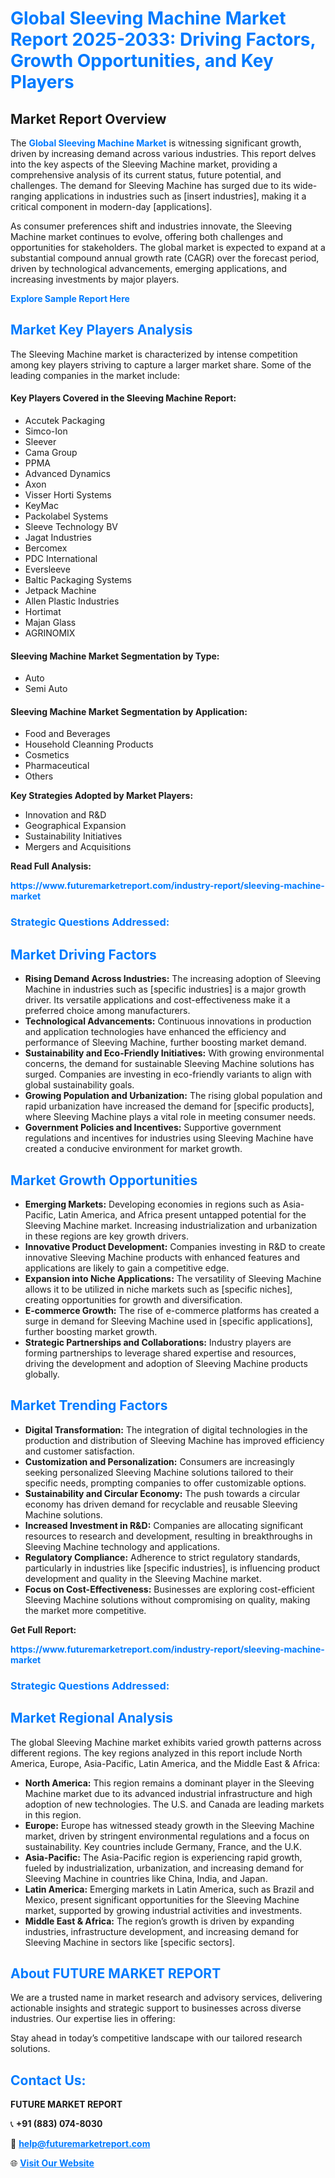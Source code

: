 <h1 style="color: #007BFF;">Global Sleeving Machine Market Report 2025-2033: Driving Factors, Growth Opportunities, and Key Players</h1>

<section id="overview">
<h2>Market Report Overview</h2>
<p>The <a href="https://www.futuremarketreport.com/industry-report/sleeving-machine-market" style="color: #007BFF; text-decoration: none;"><strong>Global Sleeving Machine Market</strong></a> is witnessing significant growth, driven by increasing demand across various industries. This report delves into the key aspects of the Sleeving Machine market, providing a comprehensive analysis of its current status, future potential, and challenges. The demand for Sleeving Machine has surged due to its wide-ranging applications in industries such as [insert industries], making it a critical component in modern-day [applications].</p>
<p>As consumer preferences shift and industries innovate, the Sleeving Machine market continues to evolve, offering both challenges and opportunities for stakeholders. The global market is expected to expand at a substantial compound annual growth rate (CAGR) over the forecast period, driven by technological advancements, emerging applications, and increasing investments by major players.</p>
</section>

<section id="overview">
<p><a href="https://www.futuremarketreport.com/request-sample/reportId=56150" style="color: #007BFF; text-decoration: none;"><strong>Explore Sample Report Here</strong></a></p>
</section>

<section id="key-players">
<h2 style="color: #007BFF;">Market Key Players Analysis</h2>
<p>The Sleeving Machine market is characterized by intense competition among key players striving to capture a larger market share. Some of the leading companies in the market include:</p>
<h4>Key Players Covered in the Sleeving Machine Report:</h4>
<ul><li>Accutek Packaging</li><li>Simco-Ion</li><li>Sleever</li><li>Cama Group</li><li>PPMA</li><li>Advanced Dynamics</li><li>Axon</li><li>Visser Horti Systems</li><li>KeyMac</li><li>Packolabel Systems</li><li>Sleeve Technology BV</li><li>Jagat Industries</li><li>Bercomex</li><li>PDC International</li><li>Eversleeve</li><li>Baltic Packaging Systems</li><li>Jetpack Machine</li><li>Allen Plastic Industries</li><li>Hortimat</li><li>Majan Glass</li><li>AGRINOMIX</li></ul>
<h4>Sleeving Machine Market Segmentation by Type:</h4>
<ul><li>Auto</li><li>Semi Auto</li></ul>

<h4>Sleeving Machine Market Segmentation by Application:</h4>
<ul><li>Food and Beverages</li><li>Household Cleanning Products</li><li>Cosmetics</li><li>Pharmaceutical</li><li>Others</li></ul>
<p><strong>Key Strategies Adopted by Market Players:</strong></p>
<ul>
<li>Innovation and R&D</li>
<li>Geographical Expansion</li>
<li>Sustainability Initiatives</li>
<li>Mergers and Acquisitions</li>
</ul>
</section>

<section>
<p><strong>Read Full Analysis: </strong></p><a href="https://www.futuremarketreport.com/industry-report/sleeving-machine-market" style="color: #007BFF; text-decoration: none;"><strong>https://www.futuremarketreport.com/industry-report/sleeving-machine-market</strong></a>
<h3 style="color: #007BFF;">Strategic Questions Addressed:</h3>
</section>

<section id="driving-factors">
<h2 style="color: #007BFF;">Market Driving Factors</h2>
<ul>
<li><strong>Rising Demand Across Industries:</strong> The increasing adoption of Sleeving Machine in industries such as [specific industries] is a major growth driver. Its versatile applications and cost-effectiveness make it a preferred choice among manufacturers.</li>
<li><strong>Technological Advancements:</strong> Continuous innovations in production and application technologies have enhanced the efficiency and performance of Sleeving Machine, further boosting market demand.</li>
<li><strong>Sustainability and Eco-Friendly Initiatives:</strong> With growing environmental concerns, the demand for sustainable Sleeving Machine solutions has surged. Companies are investing in eco-friendly variants to align with global sustainability goals.</li>
<li><strong>Growing Population and Urbanization:</strong> The rising global population and rapid urbanization have increased the demand for [specific products], where Sleeving Machine plays a vital role in meeting consumer needs.</li>
<li><strong>Government Policies and Incentives:</strong> Supportive government regulations and incentives for industries using Sleeving Machine have created a conducive environment for market growth.</li>
</ul>
</section>

<section id="growth-opportunities">
<h2 style="color: #007BFF;">Market Growth Opportunities</h2>
<ul>
<li><strong>Emerging Markets:</strong> Developing economies in regions such as Asia-Pacific, Latin America, and Africa present untapped potential for the Sleeving Machine market. Increasing industrialization and urbanization in these regions are key growth drivers.</li>
<li><strong>Innovative Product Development:</strong> Companies investing in R&D to create innovative Sleeving Machine products with enhanced features and applications are likely to gain a competitive edge.</li>
<li><strong>Expansion into Niche Applications:</strong> The versatility of Sleeving Machine allows it to be utilized in niche markets such as [specific niches], creating opportunities for growth and diversification.</li>
<li><strong>E-commerce Growth:</strong> The rise of e-commerce platforms has created a surge in demand for Sleeving Machine used in [specific applications], further boosting market growth.</li>
<li><strong>Strategic Partnerships and Collaborations:</strong> Industry players are forming partnerships to leverage shared expertise and resources, driving the development and adoption of Sleeving Machine products globally.</li>
</ul>
</section>

<section id="trending-factors">
<h2 style="color: #007BFF;">Market Trending Factors</h2>
<ul>
<li><strong>Digital Transformation:</strong> The integration of digital technologies in the production and distribution of Sleeving Machine has improved efficiency and customer satisfaction.</li>
<li><strong>Customization and Personalization:</strong> Consumers are increasingly seeking personalized Sleeving Machine solutions tailored to their specific needs, prompting companies to offer customizable options.</li>
<li><strong>Sustainability and Circular Economy:</strong> The push towards a circular economy has driven demand for recyclable and reusable Sleeving Machine solutions.</li>
<li><strong>Increased Investment in R&D:</strong> Companies are allocating significant resources to research and development, resulting in breakthroughs in Sleeving Machine technology and applications.</li>
<li><strong>Regulatory Compliance:</strong> Adherence to strict regulatory standards, particularly in industries like [specific industries], is influencing product development and quality in the Sleeving Machine market.</li>
<li><strong>Focus on Cost-Effectiveness:</strong> Businesses are exploring cost-efficient Sleeving Machine solutions without compromising on quality, making the market more competitive.</li>
</ul>
</section>

<section>
<p><strong>Get Full Report: </strong></p><a href="https://www.futuremarketreport.com/industry-report/sleeving-machine-market" style="color: #007BFF; text-decoration: none;"><strong>https://www.futuremarketreport.com/industry-report/sleeving-machine-market</strong></a>
<h3 style="color: #007BFF;">Strategic Questions Addressed:</h3>
</section>


<section id="regional-analysis">
<h2 style="color: #007BFF;">Market Regional Analysis</h2>
<p>The global Sleeving Machine market exhibits varied growth patterns across different regions. The key regions analyzed in this report include North America, Europe, Asia-Pacific, Latin America, and the Middle East & Africa:</p>
<ul>
<li><strong>North America:</strong> This region remains a dominant player in the Sleeving Machine market due to its advanced industrial infrastructure and high adoption of new technologies. The U.S. and Canada are leading markets in this region.</li>
<li><strong>Europe:</strong> Europe has witnessed steady growth in the Sleeving Machine market, driven by stringent environmental regulations and a focus on sustainability. Key countries include Germany, France, and the U.K.</li>
<li><strong>Asia-Pacific:</strong> The Asia-Pacific region is experiencing rapid growth, fueled by industrialization, urbanization, and increasing demand for Sleeving Machine in countries like China, India, and Japan.</li>
<li><strong>Latin America:</strong> Emerging markets in Latin America, such as Brazil and Mexico, present significant opportunities for the Sleeving Machine market, supported by growing industrial activities and investments.</li>
<li><strong>Middle East & Africa:</strong> The region’s growth is driven by expanding industries, infrastructure development, and increasing demand for Sleeving Machine in sectors like [specific sectors].</li>
</ul>
</section>

<footer>
<h2 style="color: #007BFF;">About FUTURE MARKET REPORT</h2>
<p>We are a trusted name in market research and advisory services, delivering actionable insights and strategic support to businesses across diverse industries. Our expertise lies in offering:</p>

<p>Stay ahead in today’s competitive landscape with our tailored research solutions.</p>

<h2 style="color: #007BFF;">Contact Us:</h2>
<p><strong>FUTURE MARKET REPORT</strong></p>
<p>📞 <strong>+91 (883) 074-8030</strong></p>
<p>📧 <strong><a href="mailto:help@futuremarketreport.com" style="color: #007BFF;">help@futuremarketreport.com</a></strong></p>
<p>🌐 <strong><a href="https://www.futuremarketreport.com/" style="color: #007BFF;">Visit Our Website</a></strong></p>
</footer>